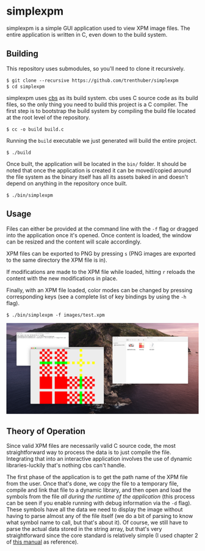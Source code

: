 # simplexpm

simplexpm is a simple GUI application used to view XPM image files. The entire application is written in C, even down to the build system.

## Building

This repository uses submodules, so you'll need to clone it recursively.

```console
$ git clone --recursive https://github.com/trenthuber/simplexpm
$ cd simplexpm
```

simplexpm uses [cbs](https://github.com/trenthuber/cbs) as its build system. cbs uses C source code as its build files, so the only thing you need to build this project is a C compiler. The first step is to bootstrap the build system by compiling the build file located at the root level of the repository.

```console
$ cc -o build build.c
```

Running the `build` executable we just generated will build the entire project.

```console
$ ./build
```

Once built, the application will be located in the `bin/` folder. It should be noted that once the application is created it can be moved/copied around the file system as the binary itself has all its assets baked in and doesn't depend on anything in the repository once built.

```console
$ ./bin/simplexpm
```

## Usage

Files can either be provided at the command line with the `-f` flag or dragged into the application once it's opened. Once content is loaded, the window can be resized and the content will scale accordingly.

XPM files can be exported to PNG by pressing `s` (PNG images are exported to the same directory the XPM file is in).

If modifications are made to the XPM file while loaded, hitting `r` reloads the content with the new modifications in place.

Finally, with an XPM file loaded, color modes can be changed by pressing corresponding keys (see a complete list of key bindings by using the `-h` flag).

```console
$ ./bin/simplexpm -f images/test.xpm
```
![Here's an image of the application running on my machine.](images/application.png "A simplexpm window")

## Theory of Operation

Since valid XPM files are necessarily valid C source code, the most straightforward way to process the data is to just compile the file. Integrating that into an interactive application involves the use of dynamic libraries-luckily that's nothing cbs can't handle.

The first phase of the application is to get the path name of the XPM file from the user. Once that's done, we copy the file to a temporary file, compile and link that file to a dynamic library, and then open and load the symbols from the file *all during the runtime of the application* (this process can be seen if you enable running with debug information via the `-d` flag). These symbols have all the data we need to display the image without having to parse almost any of the file itself (we do a bit of parsing to know what symbol name to call, but that's about it). Of course, we still have to parse the actual data stored in the string array, but that's very straightforward since the core standard is relatively simple (I used chapter 2 of [this manual](https://www.xfree86.org/4.8.0/xpm.pdf) as reference).
